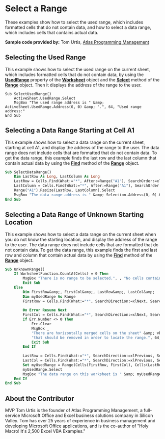
# Select a Range

These examples show how to select the used range, which includes formatted cells that do not contain data, and how to select a data range, which includes cells that contains actual data.

 **Sample code provided by:** Tom Urtis, [Atlas Programming Management](http://www.atlaspm.com/)

## Selecting the Used Range

This example shows how to select the used range on the current sheet, which includes formatted cells that do not contain data, by using the  **[UsedRange](f004b93c-d785-de19-1fb4-bbe0b2e9b6cd.md)** property of the **[Worksheet](182b705e-854a-81cc-a4b0-59b942de55ae.md)** object and the **[Select](46c12f85-fae5-15ea-3500-81ff8be49cdb.md)** method of the **[Range](b8207778-0dcc-4570-1234-f130532cc8cd.md)** object. Then it displays the address of the range to the user.


```
Sub SelectUsedRange()
    ActiveSheet.UsedRange.Select
    MsgBox "The used range address is " &amp; ActiveSheet.UsedRange.Address(0, 0) &amp; ".", 64, "Used range address:"
End Sub
```


## Selecting a Data Range Starting at Cell A1

This example shows how to select a data range on the current sheet, starting at cell A1, and display the address of the range to the user. The data range does not include cells that are formatted that do not contain data. To get the data range, this example finds the last row and the last column that contain actual data by using the  **[Find](d9585265-8164-cb4d-a9e3-262f6e06b6b8.md)** method of the **[Range](b8207778-0dcc-4570-1234-f130532cc8cd.md)** object.


```vb
Sub SelectDataRange()
    Dim LastRow As Long, LastColumn As Long
    LastRow = Cells.Find(What:="*", After:=Range("A1"), SearchOrder:=xlByRows, SearchDirection:=xlPrevious).Row
    LastColumn = Cells.Find(What:="*", After:=Range("A1"), SearchOrder:=xlByColumns, SearchDirection:=xlPrevious).Column
    Range("A1").Resize(LastRow, LastColumn).Select
    MsgBox "The data range address is " &amp; Selection.Address(0, 0) &amp; ".", 64, "Data-containing range address:"
End Sub
```


## Selecting a Data Range of Unknown Starting Location

This example shows how to select a data range on the current sheet when you do not know the starting location, and display the address of the range to the user. The data range does not include cells that are formatted that do not contain data. To get the data range, this example finds the first and last row and column that contain actual data by using the  **[Find](d9585265-8164-cb4d-a9e3-262f6e06b6b8.md)** method of the **[Range](b8207778-0dcc-4570-1234-f130532cc8cd.md)** object.


```vb
Sub UnknownRange()
    If WorksheetFunction.CountA(Cells) = 0 Then
        MsgBox "There is no range to be selected.", , "No cells contain any values."
        Exit Sub
    Else
        Dim FirstRow&amp;, FirstCol&amp;, LastRow&amp;, LastCol&amp;
        Dim myUsedRange As Range
        FirstRow = Cells.Find(What:="*", SearchDirection:=xlNext, SearchOrder:=xlByRows).Row
        
        On Error Resume Next
        FirstCol = Cells.Find(What:="*", SearchDirection:=xlNext, SearchOrder:=xlByColumns).Column
        If Err.Number <> 0 Then
            Err.Clear
            MsgBox _
            "There are horizontally merged cells on the sheet" &amp; vbCrLf &amp; _
            "that should be removed in order to locate the range.", 64, "Please unmerge all cells."
            Exit Sub
        End If
        
        LastRow = Cells.Find(What:="*", SearchDirection:=xlPrevious, SearchOrder:=xlByRows).Row
        LastCol = Cells.Find(What:="*", SearchDirection:=xlPrevious, SearchOrder:=xlByColumns).Column
        Set myUsedRange = Range(Cells(FirstRow, FirstCol), Cells(LastRow, LastCol))
        myUsedRange.Select
        MsgBox "The data range on this worksheet is " &amp; myUsedRange.Address(0, 0) &amp; ".", 64, "Range address:"
    End If
End Sub
```


## About the Contributor
<a name="AboutContributor"> </a>

MVP Tom Urtis is the founder of Atlas Programming Management, a full-service Microsoft Office and Excel business solutions company in Silicon Valley. Tom has over 25 years of experience in business management and developing Microsoft Office applications, and is the co-author of "Holy Macro! It's 2,500 Excel VBA Examples." 

